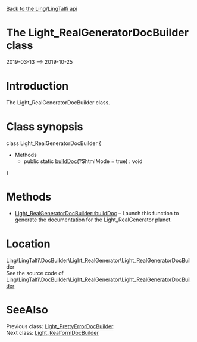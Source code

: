 [Back to the Ling/LingTalfi api](https://github.com/lingtalfi/LingTalfi/blob/master/doc/api/Ling/LingTalfi.md)



The Light_RealGeneratorDocBuilder class
================
2019-03-13 --> 2019-10-25






Introduction
============

The Light_RealGeneratorDocBuilder class.



Class synopsis
==============


class <span class="pl-k">Light_RealGeneratorDocBuilder</span>  {

- Methods
    - public static [buildDoc](https://github.com/lingtalfi/LingTalfi/blob/master/doc/api/Ling/LingTalfi/DocBuilder/Light_RealGenerator/Light_RealGeneratorDocBuilder/buildDoc.md)(?$htmlMode = true) : void

}






Methods
==============

- [Light_RealGeneratorDocBuilder::buildDoc](https://github.com/lingtalfi/LingTalfi/blob/master/doc/api/Ling/LingTalfi/DocBuilder/Light_RealGenerator/Light_RealGeneratorDocBuilder/buildDoc.md) &ndash; Launch this function to generate the documentation for the Light_RealGenerator planet.





Location
=============
Ling\LingTalfi\DocBuilder\Light_RealGenerator\Light_RealGeneratorDocBuilder<br>
See the source code of [Ling\LingTalfi\DocBuilder\Light_RealGenerator\Light_RealGeneratorDocBuilder](https://github.com/lingtalfi/LingTalfi/blob/master/DocBuilder/Light_RealGenerator/Light_RealGeneratorDocBuilder.php)



SeeAlso
==============
Previous class: [Light_PrettyErrorDocBuilder](https://github.com/lingtalfi/LingTalfi/blob/master/doc/api/Ling/LingTalfi/DocBuilder/Light_PrettyError/Light_PrettyErrorDocBuilder.md)<br>Next class: [Light_RealformDocBuilder](https://github.com/lingtalfi/LingTalfi/blob/master/doc/api/Ling/LingTalfi/DocBuilder/Light_Realform/Light_RealformDocBuilder.md)<br>
